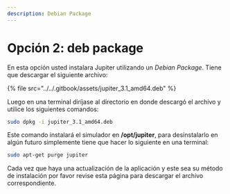 ```yaml
---
description: Debian Package
---
```


# Opción 2: deb package

En esta opción usted instalara Jupiter utilizando un _Debian Package_. Tiene que descargar el siguiente archivo:

{% file src="../../.gitbook/assets/jupiter\_3.1\_amd64.deb" %}

Luego en una terminal diríjase al directorio en donde descargó el archivo y utilice los siguientes comandos:

```bash
sudo dpkg -i jupiter_3.1_amd64.deb
```

Este comando instalará el simulador en **/opt/jupiter**, para desinstalarlo en algún futuro simplemente tiene que hacer lo siguiente en una terminal:

```bash
sudo apt-get purge jupiter
```

Cada vez que haya una actualización de la aplicación y este sea su método de instalación por favor revise esta página para descargar el archivo correspondiente.



